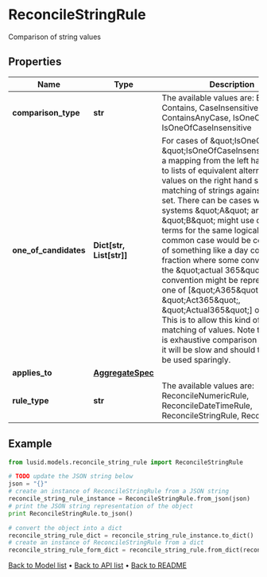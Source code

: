 # ReconcileStringRule

Comparison of string values

## Properties
Name | Type | Description | Notes
------------ | ------------- | ------------- | -------------
**comparison_type** | **str** | The available values are: Exact, Contains, CaseInsensitive, ContainsAnyCase, IsOneOf, IsOneOfCaseInsensitive | 
**one_of_candidates** | **Dict[str, List[str]]** | For cases of \&quot;IsOneOf\&quot; or \&quot;IsOneOfCaseInsensitive\&quot;, a mapping from the left hand to side to lists of  equivalent alternative values on the right hand side.  Fuzzy matching of strings against one of a set. There can be cases where systems \&quot;A\&quot; and \&quot;B\&quot; might use different terms for the same logical entity. A common case would be  comparison of something like a day count fraction where some convention like the \&quot;actual 365\&quot; convention might be represented as one of [\&quot;A365\&quot;, \&quot;Act365\&quot;, \&quot;Actual365\&quot;] or similar.  This is to allow this kind of fuzzy matching of values. Note that as this is exhaustive comparison across sets it will be slow and should therefore be used sparingly. | [optional] 
**applies_to** | [**AggregateSpec**](AggregateSpec.md) |  | 
**rule_type** | **str** | The available values are: ReconcileNumericRule, ReconcileDateTimeRule, ReconcileStringRule, ReconcileExact | 

## Example

```python
from lusid.models.reconcile_string_rule import ReconcileStringRule

# TODO update the JSON string below
json = "{}"
# create an instance of ReconcileStringRule from a JSON string
reconcile_string_rule_instance = ReconcileStringRule.from_json(json)
# print the JSON string representation of the object
print ReconcileStringRule.to_json()

# convert the object into a dict
reconcile_string_rule_dict = reconcile_string_rule_instance.to_dict()
# create an instance of ReconcileStringRule from a dict
reconcile_string_rule_form_dict = reconcile_string_rule.from_dict(reconcile_string_rule_dict)
```
[Back to Model list](../README.md#documentation-for-models) &#8226; [Back to API list](../README.md#documentation-for-api-endpoints) &#8226; [Back to README](../README.md)


